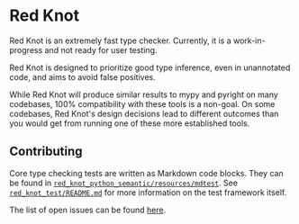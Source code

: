 # Red Knot

Red Knot is an extremely fast type checker.
Currently, it is a work-in-progress and not ready for user testing.

Red Knot is designed to prioritize good type inference, even in unannotated code,
and aims to avoid false positives.

While Red Knot will produce similar results to mypy and pyright on many codebases,
100% compatibility with these tools is a non-goal.
On some codebases, Red Knot's design decisions lead to different outcomes
than you would get from running one of these more established tools.

## Contributing

Core type checking tests are written as Markdown code blocks.
They can be found in [`red_knot_python_semantic/resources/mdtest`][resources-mdtest].
See [`red_knot_test/README.md`][mdtest-readme] for more information
on the test framework itself.

The list of open issues can be found [here][open-issues].

[mdtest-readme]: ../red_knot_test/README.md
[open-issues]: https://github.com/astral-sh/ruff/issues?q=sort%3Aupdated-desc%20is%3Aissue%20is%3Aopen%20label%3Ared-knot
[resources-mdtest]: ../red_knot_python_semantic/resources/mdtest